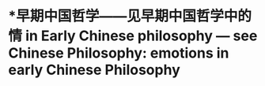 # \*早期中国哲学——见早期中国哲学中的情 in Early Chinese philosophy — see Chinese Philosophy: emotions in early Chinese Philosophy

